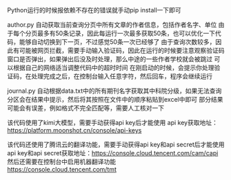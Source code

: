 Python运行的时候报依赖不存在的错误就手动pip install一下即可

author.py
自动获取当前查询分页中所有文章的作者信息，包括作者名字、单位
由于每个分页最多有50条记录，因此每运行一次最多获取50条，也可以优化一下代码，能够自动切换到下一页，不过感觉50条一次已经够了
由于查询次数较多，因此有可能被网页拦截，需要手动输入验证码，因此在运行的时候要注意观察验证码窗口是否弹出，如果弹出后没及时处理，那么中途的一些作者学校就会被跳过
可以根据自己的网络适当调整代码中的超时时间
在刚启动的时候，会提示你处理验证码，在处理完成之后，在控制台输入任意字符，然后回车，程序会继续运行

journal.py
自动根据data.txt中的所有期刊名字获取其中科院分级，如果无法查询分区会在结果中提示，然后将其按照在文件中的顺序粘贴到excel中即可
部分结果可能会有误差，例如格式不完全匹配等，需要人工核对一下

该代码使用了kimi大模型，需要手动获得api key后才能使用
api key获取地址：https://platform.moonshot.cn/console/api-keys

该代码还使用了腾讯云的翻译功能，需要手动获得api key和api secret后才能使用
api key和api secret获取地址：https://console.cloud.tencent.com/cam/capi
然后还需要在控制台中启用机器翻译功能
https://console.cloud.tencent.com/tmt